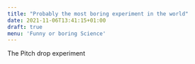 ```yaml
---
title: "Probably the most boring experiment in the world"
date: 2021-11-06T13:41:15+01:00
draft: true
menu: 'Funny or boring Science'
---
```


The Pitch drop experiment